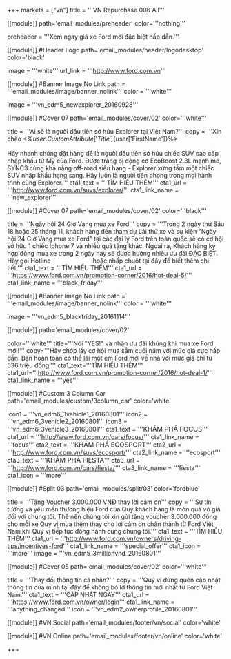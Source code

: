 +++
markets = ["vn"]
title = '''VN Repurchase 006 All'''

[[module]]
path='email_modules/preheader'
color='''nothing'''

preheader = '''Xem ngay giá xe Ford mới đặc biệt hấp dẫn.'''

[[module]] #Header Logo
path='email_modules/header/logodesktop'
color='black'

  image = '''white'''
  url_link = '''http://www.ford.com.vn'''

[[module]] #Banner Image No Link
path = '''email_modules/image/banner_nolink'''
color = '''white'''

  image = '''vn_edm5_newexplorer_20160928'''

[[module]] #Cover 07
path='email_modules/cover/02'
color='''white'''

  title = '''Ai sẽ là người đầu tiên sở hữu Explorer tại Việt Nam?'''
  copy = '''Xin chào <%${user.CustomAttribute['Title']}%> <%${user['FirstName']}%><br /><br />Hãy nhanh chóng đặt hàng để là người đầu tiên sở hữu chiếc SUV cao cấp nhập khẩu từ Mỹ của Ford. Được trang bị động cơ EcoBoost 2.3L mạnh mẽ, SYNC3 cùng khả năng off-road siêu hạng - Explorer xứng tầm một chiếc SUV nhập khẩu hạng sang. Hãy luôn là người tiên phong trong mọi hành trình cùng Explorer.'''
  cta1_text = '''TÌM HIỂU THÊM'''
  cta1_url = '''http://www.ford.com.vn/suvs/explorer/'''
  cta1_link_name = '''new_explorer'''
  
[[module]] #Cover 07
path='email_modules/cover/02'
color='''black'''

  title = '''Ngày hội 24 Giờ Vàng mua xe Ford'''
  copy = '''Trong 2 ngày thứ Sáu 18 hoặc 25 tháng 11, khách hàng đến tham dự Lái thử xe và sự kiện "Ngày hội 24 Giờ Vàng mua xe Ford" tại các đại lý Ford trên toàn quốc sẽ có cơ hội sở hữu 1 chiếc Iphone 7 và nhiều quà tặng khác. Ngoài ra, Khách hàng ký hợp đồng mua xe trong 2 ngày này sẽ được hưởng nhiều ưu đãi ĐẶC BIỆT. Hãy gọi Hotline <a href="tel:1800588888" style="text-decoration:none; color:#FFFFFF"><span style="color:#FFFFFF"><font color="#FFFFFF"> 1800-588888 </font></span></a> hoặc nhấp chuột tại đây để biết thêm chi tiết.'''
  cta1_text = '''TÌM HIỂU THÊM'''
  cta1_url = '''https://www.ford.com.vn/promotion-corner/2016/hot-deal-5/'''
  cta1_link_name = '''black_friday'''

[[module]] #Banner Image No Link
path = '''email_modules/image/banner_nolink'''
color = '''white'''

  image = '''vn_edm5_blackfriday_20161114''' 

[[module]]
path='email_modules/cover/02'

color='''white'''
title='''Nói "YES!" và nhận ưu đãi khủng khi mua xe Ford mới!'''
copy='''Hãy chớp lấy cơ hội mua sắm cuối năm với mức giá cực hấp dẫn. Bạn hoàn toàn có thể lái một em Ford mới về nhà với mức giá chỉ từ 536 triệu đồng.'''
cta1_text='''TÌM HIỂU THÊM'''
cta1_url='''http://www.ford.com.vn/promotion-corner/2016/hot-deal-1/'''
cta1_link_name = '''yes'''

[[module]] #Custom 3 Column Car
path='email_modules/custom/3column_car'
color='white'

  icon1 = '''vn_edm6_3vehicle1_20160801'''
  icon2 = '''vn_edm6_3vehicle2_20160801'''
  icon3 = '''vn_edm6_3vehicle3_20160801'''
  cta1_text = '''<span style="font-size:15px;">KHÁM PHÁ FOCUS</span>'''
  cta1_url = '''http://www.ford.com.vn/cars/focus/'''
  cta1_link_name = '''focus'''
  cta2_text = '''<span style="font-size:15px;">KHÁM PHÁ ECOSPORT</span>'''
  cta2_url = '''http://www.ford.com.vn/suvs/ecosport/'''
  cta2_link_name = '''ecosport'''
  cta3_text = '''<span style="font-size:15px;">KHÁM PHÁ FIESTA</span>'''
  cta3_url = '''http://www.ford.com.vn/cars/fiesta/'''
  cta3_link_name = '''fiesta'''
  cta1_icon = '''more''' 

[[module]] #Split 03
path='email_modules/split/03'
color='fordblue'

  title = '''Tặng Voucher 3.000.000 VNĐ thay lời cảm ơn'''
  copy = '''Sự tin tưởng và yêu mến thương hiệu Ford của Quý khách hàng là món quà vô giá đối với chúng tôi. Thế nên chúng tôi xin gửi tặng voucher 3.000.000 đồng cho mỗi xe Quý vị mua thêm thay cho lời cảm ơn chân thành từ Ford Việt Nam khi Quý vị tiếp tục đồng hành cùng chúng tôi.'''
  cta1_text = '''TÌM HIỂU THÊM'''
  cta1_url = '''http://www.ford.com.vn/owners/driving-tips/incentives-ford'''
  cta1_link_name = '''special_offer'''
  cta1_icon = '''more'''
  image = '''vn_edm5_3millionvnd_20160801'''

[[module]] #Cover 05
path='email_modules/cover/02'
color='''white'''

  title = '''Thay đổi thông tin cá nhân?'''
  copy = '''Quý vị đừng quên cập nhật thông tin của mình tại đây để không bỏ lỡ thông tin mới nhất từ Ford Việt Nam.'''
  cta1_text = '''CẬP NHẬT NGAY'''
  cta1_url = '''https://www.ford.com.vn/owner/login'''
  cta1_link_name = '''anything_changed'''
  icon = '''vn_edm2_ownerprofile_20160801'''

[[module]] #VN Social
path='email_modules/footer/vn/social'
color='white'

[[module]] #VN Online
path='email_modules/footer/vn/online'
color='white'


+++